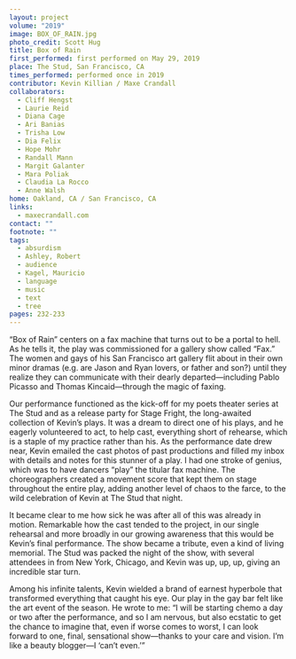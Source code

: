 ```yaml
---
layout: project
volume: "2019"
image: BOX_OF_RAIN.jpg
photo_credit: Scott Hug
title: Box of Rain
first_performed: first performed on May 29, 2019
place: The Stud, San Francisco, CA
times_performed: performed once in 2019
contributor: Kevin Killian / Maxe Crandall
collaborators:
  - Cliff Hengst
  - Laurie Reid
  - Diana Cage
  - Ari Banias
  - Trisha Low
  - Dia Felix
  - Hope Mohr
  - Randall Mann
  - Margit Galanter
  - Mara Poliak
  - Claudia La Rocco
  - Anne Walsh
home: Oakland, CA / San Francisco, CA
links:
  - maxecrandall.com
contact: ""
footnote: ""
tags:
  - absurdism
  - Ashley, Robert
  - audience
  - Kagel, Mauricio
  - language
  - music
  - text
  - tree
pages: 232-233
---
```


“Box of Rain” centers on a fax machine that turns out to be a portal to hell. As he tells it, the play was commissioned for a gallery show called “Fax.” The women and gays of his San Francisco art gallery flit about in their own minor dramas (e.g. are Jason and Ryan lovers, or father and son?) until they realize they can communicate with their dearly departed—including Pablo Picasso and Thomas Kincaid—through the magic of faxing.

Our performance functioned as the kick-off for my poets theater series at The Stud and as a release party for Stage Fright, the long-awaited collection of Kevin’s plays. It was a dream to direct one of his plays, and he eagerly volunteered to act, to help cast, everything short of rehearse, which is a staple of my practice rather than his. As the performance date drew near, Kevin emailed the cast photos of past productions and filled my inbox with details and notes for this stunner of a play. I had one stroke of genius, which was to have dancers “play” the titular fax machine. The choreographers created a movement score that kept them on stage throughout the entire play, adding another level of chaos to the farce, to the wild celebration of Kevin at The Stud that night.

It became clear to me how sick he was after all of this was already in motion. Remarkable how the cast tended to the project, in our single rehearsal and more broadly in our growing awareness that this would be Kevin’s final performance. The show became a tribute, even a kind of living memorial. The Stud was packed the night of the show, with several attendees in from New York, Chicago, and Kevin was up, up, up, giving an incredible star turn.

Among his infinite talents, Kevin wielded a brand of earnest hyperbole that transformed everything that caught his eye. Our play in the gay bar felt like the art event of the season. He wrote to me: “I will be starting chemo a day or two after the performance, and so I am nervous, but also ecstatic to get the chance to imagine that, even if worse comes to worst, I can look forward to one, final, sensational show—thanks to your care and vision. I’m like a beauty blogger—I ‘can’t even.’”
